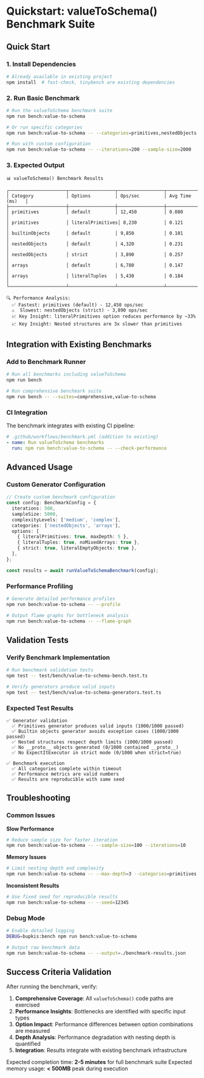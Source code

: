 # Quickstart: valueToSchema() Benchmark Suite

## Quick Start

### 1. Install Dependencies

```bash
# Already available in existing project
npm install  # fast-check, tinybench are existing dependencies
```

### 2. Run Basic Benchmark

```bash
# Run the valueToSchema benchmark suite
npm run bench:value-to-schema

# Or run specific categories
npm run bench:value-to-schema -- --categories=primitives,nestedObjects

# Run with custom configuration
npm run bench:value-to-schema -- --iterations=200 --sample-size=2000
```

### 3. Expected Output

```
📊 valueToSchema() Benchmark Results

┌─────────────────────┬─────────────────┬─────────────────┬─────────────────┐
│ Category            │ Options         │ Ops/sec         │ Avg Time (ms)   │
├─────────────────────┼─────────────────┼─────────────────┼─────────────────┤
│ primitives          │ default         │ 12,450          │ 0.080           │
│ primitives          │ literalPrimitives│ 8,230          │ 0.121           │
│ builtinObjects      │ default         │ 9,850           │ 0.101           │
│ nestedObjects       │ default         │ 4,320           │ 0.231           │
│ nestedObjects       │ strict          │ 3,890           │ 0.257           │
│ arrays              │ default         │ 6,780           │ 0.147           │
│ arrays              │ literalTuples   │ 5,430           │ 0.184           │
└─────────────────────┴─────────────────┴─────────────────┴─────────────────┘

🔍 Performance Analysis:
  ✅ Fastest: primitives (default) - 12,450 ops/sec
  ⚠️  Slowest: nestedObjects (strict) - 3,890 ops/sec
  📈 Key Insight: literalPrimitives option reduces performance by ~33%
  📈 Key Insight: Nested structures are 3x slower than primitives
```

## Integration with Existing Benchmarks

### Add to Benchmark Runner

```bash
# Run all benchmarks including valueToSchema
npm run bench

# Run comprehensive benchmark suite
npm run bench -- --suites=comprehensive,value-to-schema
```

### CI Integration

The benchmark integrates with existing CI pipeline:

```yaml
# .github/workflows/benchmark.yml (addition to existing)
- name: Run valueToSchema benchmarks
  run: npm run bench:value-to-schema -- --check-performance
```

## Advanced Usage

### Custom Generator Configuration

```typescript
// Create custom benchmark configuration
const config: BenchmarkConfig = {
  iterations: 500,
  sampleSize: 5000,
  complexityLevels: ['medium', 'complex'],
  categories: ['nestedObjects', 'arrays'],
  options: [
    { literalPrimitives: true, maxDepth: 5 },
    { literalTuples: true, noMixedArrays: true },
    { strict: true, literalEmptyObjects: true },
  ],
};

const results = await runValueToSchemaBenchmark(config);
```

### Performance Profiling

```bash
# Generate detailed performance profiles
npm run bench:value-to-schema -- --profile

# Output flame graphs for bottleneck analysis
npm run bench:value-to-schema -- --flame-graph
```

## Validation Tests

### Verify Benchmark Implementation

```bash
# Run benchmark validation tests
npm test -- test/bench/value-to-schema-bench.test.ts

# Verify generators produce valid inputs
npm test -- test/bench/value-to-schema-generators.test.ts
```

### Expected Test Results

```
✅ Generator validation
  ✅ Primitives generator produces valid inputs (1000/1000 passed)
  ✅ Builtin objects generator avoids exception cases (1000/1000 passed)
  ✅ Nested structures respect depth limits (1000/1000 passed)
  ✅ No __proto__ objects generated (0/1000 contained __proto__)
  ✅ No ExpectItExecutor in strict mode (0/1000 when strict=true)

✅ Benchmark execution
  ✅ All categories complete within timeout
  ✅ Performance metrics are valid numbers
  ✅ Results are reproducible with same seed
```

## Troubleshooting

### Common Issues

**Slow Performance**

```bash
# Reduce sample size for faster iteration
npm run bench:value-to-schema -- --sample-size=100 --iterations=10
```

**Memory Issues**

```bash
# Limit nesting depth and complexity
npm run bench:value-to-schema -- --max-depth=3 --categories=primitives
```

**Inconsistent Results**

```bash
# Use fixed seed for reproducible results
npm run bench:value-to-schema -- --seed=12345
```

### Debug Mode

```bash
# Enable detailed logging
DEBUG=bupkis:bench npm run bench:value-to-schema

# Output raw benchmark data
npm run bench:value-to-schema -- --output=./benchmark-results.json
```

## Success Criteria Validation

After running the benchmark, verify:

1. **Comprehensive Coverage**: All `valueToSchema()` code paths are exercised
2. **Performance Insights**: Bottlenecks are identified with specific input types
3. **Option Impact**: Performance differences between option combinations are measured
4. **Depth Analysis**: Performance degradation with nesting depth is quantified
5. **Integration**: Results integrate with existing benchmark infrastructure

Expected completion time: **2-5 minutes** for full benchmark suite
Expected memory usage: **< 500MB** peak during execution
